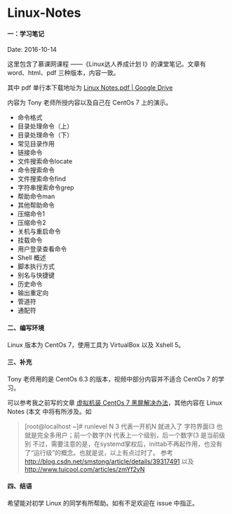 # Linux-Notes

#### 一：学习笔记

Date: 2016-10-14

这里包含了慕课网课程 ——《Linux达人养成计划 Ⅰ》的课堂笔记。文章有 word、html、pdf 三种版本，内容一致。

其中 pdf 单行本下载地址为 [Linux Notes.pdf | Google Drive](https://drive.google.com/open?id=0B-swxIcRWt5Ea0NZVF9DdHZLeW8)

内容为 Tony 老师所授内容以及自己在 CentOs 7 上的演示。

* 命令格式
* 目录处理命令（上）
* 目录处理命令（下）
* 常见目录作用
* 链接命令
* 文件搜索命令locate
* 命令搜索命令
* 文件搜索命令find
* 字符串搜索命令grep
* 帮助命令man
* 其他帮助命令
* 压缩命令1
* 压缩命令2
* 关机与重启命令
* 挂载命令
* 用户登录查看命令
* Shell 概述
* 脚本执行方式
* 别名与快捷键
* 历史命令
* 输出重定向
* 管道符
* 通配符

#### 二、编写环境

Linux 版本为 CentOs 7，使用工具为 VirtualBox 以及 Xshell 5。

#### 三、补充

Tony 老师用的是 CentOs 6.3 的版本，视频中部分内容并不适合 CentOs 7 的学习。

可以参考我之前写的文章 [虚拟机装 CentOs 7 黑屏解决办法](https://gaea2.github.io/2016/10/05/%E8%99%9A%E6%8B%9F%E6%9C%BA%E8%A3%85%20CentOs%207%20%E9%BB%91%E5%B1%8F%E8%A7%A3%E5%86%B3%E5%8A%9E%E6%B3%95/)，其他内容在 Linux Notes (本文 中将有所涉及。如

> [root@localhost ~]# runlevel
N 3
代表一开机N 就进入了 字符界面(3 也就是完全多用户；前一个数字(N 代表上一个级别，后一个数字(3 是当前级别
不过，需要注意的是，在systemd掌权后，inittab不再起作用，也没有了“运行级”的概念。也就是说，以上有点过时了。
参考 http://blog.csdn.net/smstong/article/details/39317491
以及 http://www.tuicool.com/articles/zmYf2yN

#### 四、结语

希望能对初学 Linux 的同学有所帮助。如有不足欢迎在 issue 中指正。
